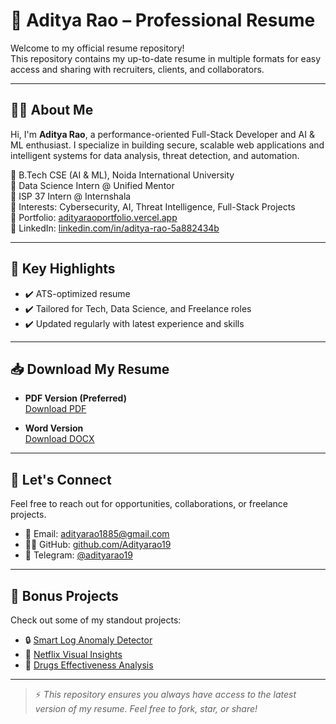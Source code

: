 # 📄 Aditya Rao – Professional Resume

Welcome to my official resume repository!  
This repository contains my up-to-date resume in multiple formats for easy access and sharing with recruiters, clients, and collaborators.

---

## 👨‍💻 About Me

Hi, I'm **Aditya Rao**, a performance-oriented Full-Stack Developer and AI & ML enthusiast. I specialize in building secure, scalable web applications and intelligent systems for data analysis, threat detection, and automation.

🔹 B.Tech CSE (AI & ML), Noida International University  
🔹 Data Science Intern @ Unified Mentor  
🔹 ISP 37 Intern @ Internshala  
🔹 Interests: Cybersecurity, AI, Threat Intelligence, Full-Stack Projects  
🔹 Portfolio: [adityaraoportfolio.vercel.app](https://adityaraoportfolio.vercel.app)  
🔹 LinkedIn: [linkedin.com/in/aditya-rao-5a882434b](https://linkedin.com/in/aditya-rao-5a882434b)

---

## 📌 Key Highlights

- ✔️ ATS-optimized resume  
- ✔️ Tailored for Tech, Data Science, and Freelance roles  
- ✔️ Updated regularly with latest experience and skills

---

## 📥 Download My Resume

- **PDF Version (Preferred)**  
  [Download PDF](https://github.com/Adityarao19/aditya-rao-resume/raw/main/Aditya_Rao_Resume.pdf)

- **Word Version**  
  [Download DOCX](https://github.com/Adityarao19/aditya-rao-resume/raw/main/Aditya_Rao_Resume.docx)

---

## 📢 Let's Connect

Feel free to reach out for opportunities, collaborations, or freelance projects.

- 📧 Email: [adityarao1885@gmail.com](mailto:adityarao1885@gmail.com)  
- 🧑‍💻 GitHub: [github.com/Adityarao19](https://github.com/Adityarao19)  
- 📲 Telegram: [@adityarao19](https://t.me/adityarao19)

---

## 📌 Bonus Projects

Check out some of my standout projects:

- 🔒 [Smart Log Anomaly Detector](https://github.com/Adityarao19/Smart-Log-Anomaly-Detector)  
- 🧠 [Netflix Visual Insights](https://github.com/Adityarao19/Netflix-Visual-Insights)  
- 🧬 [Drugs Effectiveness Analysis](https://github.com/Adityarao19/Drugs-Effectiveness-and-Safety)

---

> ⚡ *This repository ensures you always have access to the latest version of my resume. Feel free to fork, star, or share!*
